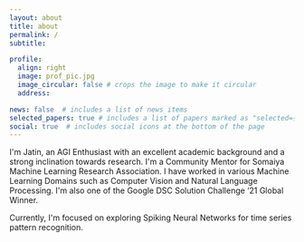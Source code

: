 ```yaml
---
layout: about
title: about
permalink: /
subtitle: 

profile:
  align: right
  image: prof_pic.jpg
  image_circular: false # crops the image to make it circular
  address: 

news: false  # includes a list of news items
selected_papers: true # includes a list of papers marked as "selected={true}"
social: true  # includes social icons at the bottom of the page
---
```


I'm Jatin, an AGI Enthusiast with an excellent academic background and a strong inclination towards research. I'm a Community Mentor for Somaiya Machine Learning Research Association. I have worked in various Machine Learning Domains such as Computer Vision and Natural Language Processing. I'm also one of the Google DSC Solution Challenge ‘21 Global Winner.

Currently, I'm focused on exploring Spiking Neural Networks for time series pattern recognition.


